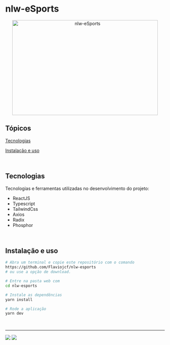 # nlw-eSports

<p align="center">
  <img width="460" height="300" src="/nlw-eSports.gif" title="nlw-eSports">
</p>

## Tópicos

[Tecnologias](#tecnologias)

[Instalação e uso](#instalação-e-uso)

<br>

## Tecnologias

Tecnologias e ferramentas utilizadas no desenvolvimento do projeto:

- ReactJS
- Typescript
- TailwindCss
- Axios
- Radix
- Phosphor

<br>

## Instalação e uso

```bash
# Abra um terminal e copie este repositório com o comando
https://github.com/Flaviojcf/nlw-esports
# ou use a opção de download.

# Entre na pasta web com
cd nlw-esports

# Instale as dependências
yarn install

# Rode a aplicação
yarn dev
```
<br>




---
  <div>
  <a href = "mailto:fjcf@Poli.br"><img src="https://img.shields.io/badge/-Gmail-%23333?style=for-the-badge&logo=gmail&logoColor=white" target="_blank"></a>
  <a href="https://www.linkedin.com/in/fl%C3%A1vio-jcosta" target="_blank"><img src="https://img.shields.io/badge/-LinkedIn-%230077B5?style=for-the-badge&logo=linkedin&logoColor=white" target="_blank"></a>
</div>
